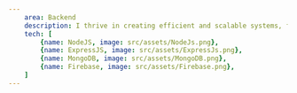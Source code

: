 ```yaml
---
    area: Backend
    description: I thrive in creating efficient and scalable systems, focusing on robust APIs, data management, and seamless integration to power user-centric applications.
    tech: [
        {name: NodeJS, image: src/assets/NodeJs.png},
        {name: ExpressJS, image: src/assets/ExpressJs.png},
        {name: MongoDB, image: src/assets/MongoDB.png},
        {name: Firebase, image: src/assets/Firebase.png},
    ]
---
```

